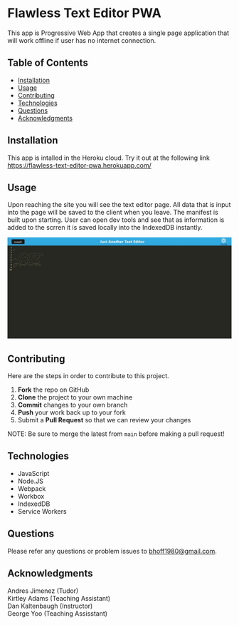 # Flawless Text Editor PWA
This app is Progressive Web App that creates a single page application that will work offline if user has no internet connection. 


## Table of Contents
- [Installation](#Installation)
- [Usage](#Usage)
- [Contributing](#Contributing)
- [Technologies](#Technologies)
- [Questions](#Questions)
- [Acknowledgments](#Acknowledgments)

## Installation
This app is intalled in the Heroku cloud. Try it out at the following link  
https://flawless-text-editor-pwa.herokuapp.com/

## Usage 
Upon reaching the site you will see the text editor page. All data that is input into the page will be saved to the client when you leave. The manifest is built upon starting. User can open dev tools and see that as information is added to the scrren it is saved locally into the IndexedDB instantly. 

<p align ="center">
<img src = "./Assets/jate-screen.jpg" alt = "homepage">
</p>


## Contributing 
Here are the steps in order to contribute to this project.
1. **Fork** the repo on GitHub
2. **Clone** the project to your own machine
3. **Commit** changes to your own branch
4. **Push** your work back up to your fork
5. Submit a **Pull Request** so that we can review your changes

NOTE: Be sure to merge the latest from `main` before making a pull request!


## Technologies
- JavaScript
- Node.JS
- Webpack
- Workbox
- IndexedDB
- Service Workers 


## Questions
Please refer any questions or problem issues to bhoff1980@gmail.com.

## Acknowledgments
Andres Jimenez (Tudor) <br>
Kirtley Adams (Teaching Assistant) <br>
Dan Kaltenbaugh (Instructor)<br>
George Yoo (Teaching Assisstant)